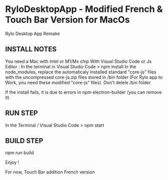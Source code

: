 # RyloDesktopApp - Modified French & Touch Bar Version for MacOs
Rylo Desktop App Remake

INSTALL NOTES
---
You need a Mac with Intel or M1/Mx chip
With Visual Studio Code or Js Editor :
In the terminal in Visual Studio Code > npm install
In the node_modules, replace the automaticaly installed standard "core-js" files with the uncompressed core-js.zip files stored in /bin folder (For Rylo app to Work, you need these modified "core-js" files).
Don't delele /bin folder

If the install fails, it is due to errors in npm electron-builder (you can remove it)

RUN STEP
---
In the Terminal / Visual Studio Code > npm start

BUILD STEP
---
npm run build

Enjoy !

For now, Touch Bar addition French version
